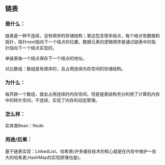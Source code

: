 ## 链表

### 是什么：

链表是一种不连续，没有顺序的存储结构；里边包含很多结点，每个结点有数据和指针，指针next指向下一个结点的位置，数据元素的逻辑顺序是通过链表中的指针指向下一个结点实现的。

单链表每一个结点保存下一个结点的地址。

对比数组：数组是有顺序的，且占用连续内存空间的存储结构。

### 为什么：

每开辟一个数组，就会占用连续的内存空间。但是链表结构充分利用了计算机内存中的碎片空间，不连续，实现了内存的动态管理。

### 怎么样：

实体类Bean：Node

### 用途/后果：

基于链表实现：LinkedList，哈希表(许多缓存技术的核心就是在内存中维护一张大的哈希表;HashMap的实现原理也是)。





